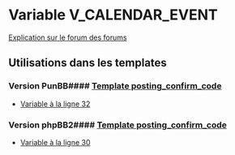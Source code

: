 # Variable V_CALENDAR_EVENT
[Explication sur le forum des forums](http://forum.forumactif.com/t294113-listing-des-variables#V_CALENDAR_EVENT)
## Utilisations dans les templates
### Version PunBB#### [Template posting_confirm_code](punbb/posting_confirm_code.md)
* [Variable à la ligne 32](../punbb/posting_confirm_code.tpl#L32)
### Version phpBB2#### [Template posting_confirm_code](subsilver/posting_confirm_code.md)
* [Variable à la ligne 30](../subsilver/posting_confirm_code.tpl#L30)